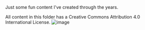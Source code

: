 Just some fun content I've created through the years.

All content in this folder has a Creative Commons Attribution 4.0 International License.
![image](https://user-images.githubusercontent.com/118936842/207126294-3ac688a2-c89c-410b-8515-c3ce31b5ea83.png)
